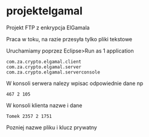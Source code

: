 # projektelgamal
Projekt FTP z enkrypcja ElGamala

Praca w toku, na razie przesyła tylko pliki tekstowe

Uruchamiamy poprzez Eclipse>Run as 1 application 

```
com.za.crypto.elgamal.client
com.za.crypto.elgamal.server
com.za.crypto.elgamal.serverconsole
```

W konsoli serwera nalezy wpisac odpowiednie dane np
```
467 2 105
```
W konsoli klienta nazwe i dane
```
Tomek 2357 2 1751
```
Pozniej nazwe pliku i klucz prywatny
